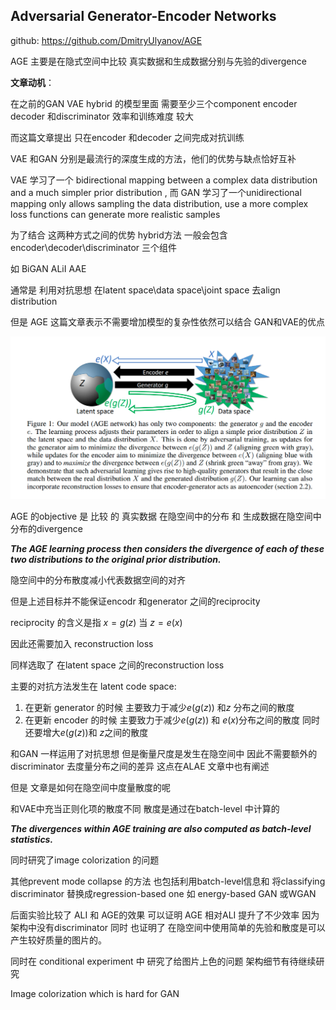 ## Adversarial Generator-Encoder Networks

github:  https://github.com/DmitryUlyanov/AGE

AGE 主要是在隐式空间中比较 真实数据和生成数据分别与先验的divergence 

**文章动机**：

在之前的GAN VAE hybrid 的模型里面 需要至少三个component  encoder decoder 和discriminator 效率和训练难度 较大

而这篇文章提出 只在encoder 和decoder 之间完成对抗训练



VAE 和GAN 分别是最流行的深度生成的方法，他们的优势与缺点恰好互补

VAE 学习了一个 bidirectional mapping  between  a complex data distribution and a much simpler prior distribution , 而 GAN 学习了一个unidirectional mapping only allows sampling the data distribution, use a more complex loss functions can generate more realistic samples

为了结合 这两种方式之间的优势 hybrid方法 一般会包含 encoder\decoder\discriminator  三个组件

如 BiGAN ALiI AAE 

通常是 利用对抗思想 在latent space\data space\joint space 去align distribution 

但是 AGE 这篇文章表示不需要增加模型的复杂性依然可以结合 GAN和VAE的优点



![AGE](./pic/AGE.png)



AGE 的objective 是 比较 的 真实数据 在隐空间中的分布 和 生成数据在隐空间中分布的divergence 

***The AGE learning process then considers the divergence of each of these two distributions to the original prior distribution.***



隐空间中的分布散度减小代表数据空间的对齐

但是上述目标并不能保证encodr 和generator 之间的reciprocity 

reciprocity 的含义是指  $x = g(z)$ 当 $z = e(x)$

因此还需要加入 reconstruction loss

同样选取了 在latent space 之间的reconstruction loss



主要的对抗方法发生在 latent code space:

1. 在更新 generator 的时候 主要致力于减少$e(g(z))$ 和$z$ 分布之间的散度
2. 在更新 encoder 的时候  主要致力于减少$e(g(z))$ 和 $e(x)$分布之间的散度 同时 还要增大$e(g(z))$和 $z$之间的散度

和GAN 一样运用了对抗思想 但是衡量尺度是发生在隐空间中 因此不需要额外的 discriminator 去度量分布之间的差异 这点在ALAE 文章中也有阐述

但是 文章是如何在隐空间中度量散度的呢

和VAE中充当正则化项的散度不同  散度是通过在batch-level 中计算的 

***The divergences within AGE training are also computed as batch-level statistics.***



同时研究了image colorization 的问题



其他prevent mode collapse 的方法 也包括利用batch-level信息和 将classifying discriminator 替换成regression-based one  如 energy-based GAN 或WGAN



后面实验比较了 ALI 和  AGE的效果 可以证明 AGE 相对ALI 提升了不少效率 因为架构中没有discriminator 同时 也证明了 在隐空间中使用简单的先验和散度是可以产生较好质量的图片的。



同时在 conditional experiment 中 研究了给图片上色的问题  架构细节有待继续研究

Image colorization  which is hard for GAN







